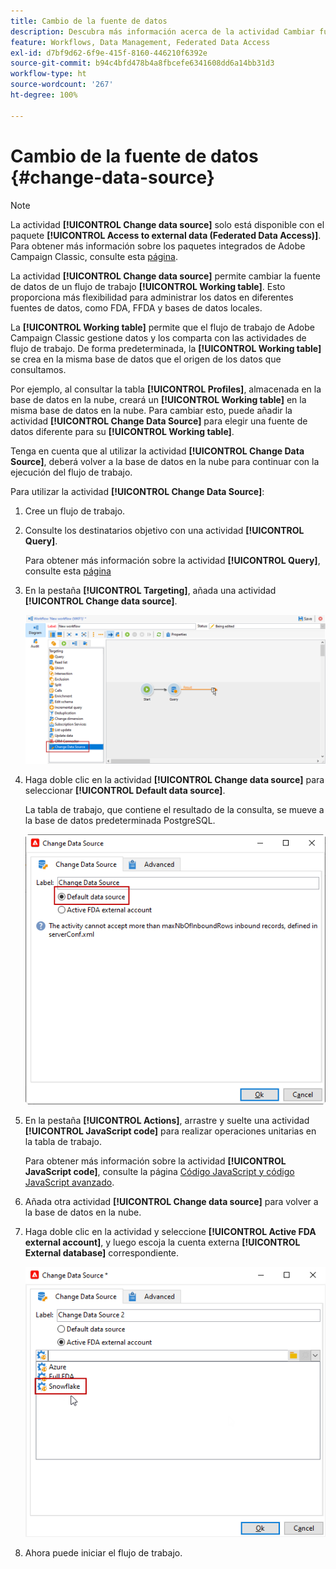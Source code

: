 ```yaml
---
title: Cambio de la fuente de datos
description: Descubra más información acerca de la actividad Cambiar fuente de datos
feature: Workflows, Data Management, Federated Data Access
exl-id: d7bf9d62-6f9e-415f-8160-446210f6392e
source-git-commit: b94c4bfd478b4a8fbcefe6341608dd6a14bb31d3
workflow-type: ht
source-wordcount: '267'
ht-degree: 100%

---
```


# Cambio de la fuente de datos {#change-data-source}

>[!NOTE]
>
> La actividad **[!UICONTROL Change data source]** solo está disponible con el paquete **[!UICONTROL Access to external data (Federated Data Access)]**. Para obtener más información sobre los paquetes integrados de Adobe Campaign Classic, consulte esta [página](../../installation/using/installing-campaign-standard-packages.md).

La actividad **[!UICONTROL Change data source]** permite cambiar la fuente de datos de un flujo de trabajo **[!UICONTROL Working table]**. Esto proporciona más flexibilidad para administrar los datos en diferentes fuentes de datos, como FDA, FFDA y bases de datos locales.

La **[!UICONTROL Working table]** permite que el flujo de trabajo de Adobe Campaign Classic gestione datos y los comparta con las actividades de flujo de trabajo.
De forma predeterminada, la **[!UICONTROL Working table]** se crea en la misma base de datos que el origen de los datos que consultamos.

Por ejemplo, al consultar la tabla **[!UICONTROL Profiles]**, almacenada en la base de datos en la nube, creará un **[!UICONTROL Working table]** en la misma base de datos en la nube.
Para cambiar esto, puede añadir la actividad **[!UICONTROL Change Data Source]** para elegir una fuente de datos diferente para su **[!UICONTROL Working table]**.

Tenga en cuenta que al utilizar la actividad **[!UICONTROL Change Data Source]**, deberá volver a la base de datos en la nube para continuar con la ejecución del flujo de trabajo.

Para utilizar la actividad **[!UICONTROL Change Data Source]**:

1. Cree un flujo de trabajo.

1. Consulte los destinatarios objetivo con una actividad **[!UICONTROL Query]**.

   Para obtener más información sobre la actividad **[!UICONTROL Query]**, consulte esta [página](../../workflow/using/query.md#creating-a-query)

1. En la pestaña **[!UICONTROL Targeting]**, añada una actividad **[!UICONTROL Change data source]**.

   ![](assets/change-data-source.png)

1. Haga doble clic en la actividad **[!UICONTROL Change data source]** para seleccionar **[!UICONTROL Default data source]**.

   La tabla de trabajo, que contiene el resultado de la consulta, se mueve a la base de datos predeterminada PostgreSQL.

   ![](assets/change-data-source_2.png)

1. En la pestaña **[!UICONTROL Actions]**, arrastre y suelte una actividad **[!UICONTROL JavaScript code]** para realizar operaciones unitarias en la tabla de trabajo.

   Para obtener más información sobre la actividad **[!UICONTROL JavaScript code]**, consulte la página [Código JavaScript y código JavaScript avanzado](../../workflow/using/sql-code-and-javascript-code.md#javascript-code).

1. Añada otra actividad **[!UICONTROL Change data source]** para volver a la base de datos en la nube.

1. Haga doble clic en la actividad y seleccione **[!UICONTROL Active FDA external account]**, y luego escoja la cuenta externa **[!UICONTROL External database]** correspondiente.

   ![](assets/change-data-source_3.png)

1. Ahora puede iniciar el flujo de trabajo.
